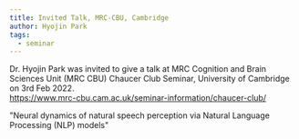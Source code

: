 ```yaml
---
title: Invited Talk, MRC-CBU, Cambridge
author: Hyojin Park
tags:
  - seminar
---
```

Dr. Hyojin Park was invited to give a talk at MRC Cognition and Brain Sciences Unit (MRC CBU) Chaucer Club Seminar, University of Cambridge on 3rd Feb 2022. <br> 
<https://www.mrc-cbu.cam.ac.uk/seminar-information/chaucer-club/> <br>

"Neural dynamics of natural speech perception via Natural Language Processing (NLP) models"
